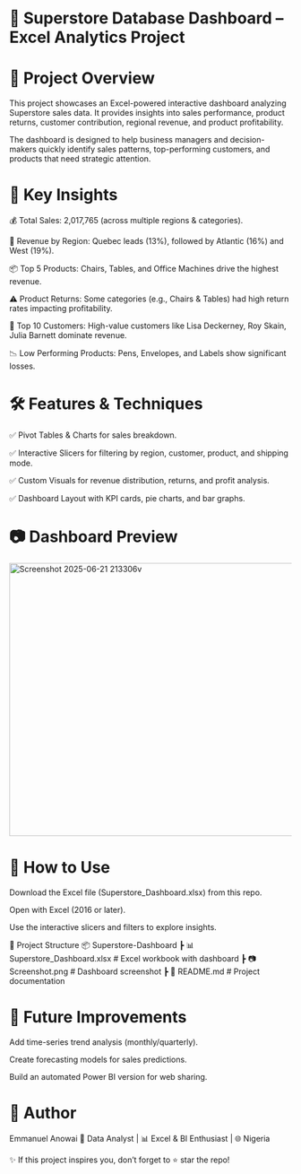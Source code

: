 # 🛒 Superstore Database Dashboard – Excel Analytics Project






# 📌 Project Overview

This project showcases an Excel-powered interactive dashboard analyzing Superstore sales data.
It provides insights into sales performance, product returns, customer contribution, regional revenue, and product profitability.

The dashboard is designed to help business managers and decision-makers quickly identify sales patterns, top-performing customers, and products that need strategic attention.

# 🔑 Key Insights

💰 Total Sales: 2,017,765 (across multiple regions & categories).

📍 Revenue by Region: Quebec leads (13%), followed by Atlantic (16%) and West (19%).

📦 Top 5 Products: Chairs, Tables, and Office Machines drive the highest revenue.

⚠️ Product Returns: Some categories (e.g., Chairs & Tables) had high return rates impacting profitability.

👥 Top 10 Customers: High-value customers like Lisa Deckerney, Roy Skain, Julia Barnett dominate revenue.

📉 Low Performing Products: Pens, Envelopes, and Labels show significant losses.

# 🛠 Features & Techniques

✅ Pivot Tables & Charts for sales breakdown.

✅ Interactive Slicers for filtering by region, customer, product, and shipping mode.

✅ Custom Visuals for revenue distribution, returns, and profit analysis.

✅ Dashboard Layout with KPI cards, pie charts, and bar graphs.

# 📷 Dashboard Preview
<img width="1366" height="487" alt="Screenshot 2025-06-21 213306v" src="https://github.com/user-attachments/assets/cbd6361a-9d6b-4be9-9e41-f4e7d81c2c7e" />


# 🚀 How to Use

Download the Excel file (Superstore_Dashboard.xlsx) from this repo.

Open with Excel (2016 or later).

Use the interactive slicers and filters to explore insights.

📂 Project Structure
📦 Superstore-Dashboard
 ┣ 📊 Superstore_Dashboard.xlsx   # Excel workbook with dashboard
 ┣ 📷 Screenshot.png              # Dashboard screenshot
 ┣ 📄 README.md                   # Project documentation

# 📌 Future Improvements

Add time-series trend analysis (monthly/quarterly).

Create forecasting models for sales predictions.

Build an automated Power BI version for web sharing.

# 👤 Author

Emmanuel Anowai
💼 Data Analyst | 📊 Excel & BI Enthusiast | 🌐 Nigeria


✨ If this project inspires you, don’t forget to ⭐ star the repo!
